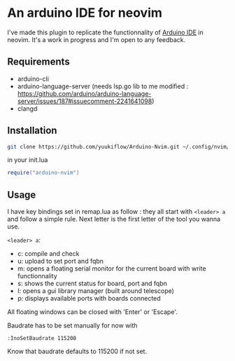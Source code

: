# An arduino IDE for neovim

I've made this plugin to replicate the functionnality of [Arduino IDE](https://www.arduino.cc/en/Software/ArduinoIDE) in neovim. It's a work in progress and I'm open to any feedback.

## Requirements

- arduino-cli
- arduino-language-server (needs lsp.go lib to me modified : https://github.com/arduino/arduino-language-server/issues/187#issuecomment-2241641098)
- clangd

## Installation

```sh
git clone https://github.com/yuukiflow/Arduino-Nvim.git ~/.config/nvim/lua/Arduino-Nvim
```

in your init.lua

```lua
require("arduino-nvim")
```

## Usage

I have key bindings set in remap.lua as follow :
they all start with `<leader> a` and follow a simple rule.
Next letter is the first letter of the tool you wanna use.

`<leader> a`:
- c: compile and check
- u: upload to set port and fqbn
- m: opens a floating serial monitor for the current board with write functionnality
- s: shows the current status for board, port and fqbn
- l: opens a gui library manager (built around telescope)
- p: displays available ports with boards connected

All floating windows can be closed with 'Enter' or 'Escape'.

Baudrate has to be set manually for now with
```
:InoSetBaudrate 115200
```
Know that baudrate defaults to 115200 if not set.
